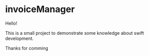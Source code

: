 # invoiceManager


Hello!

This is a small project to demonstrate some knowledge about swift development.

Thanks for comming 

